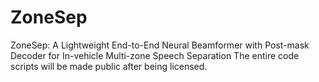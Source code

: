 # ZoneSep
ZoneSep: A Lightweight End-to-End Neural Beamformer with Post-mask Decoder for In-vehicle Multi-zone  Speech Separation
The entire code scripts will be made public after being licensed.
